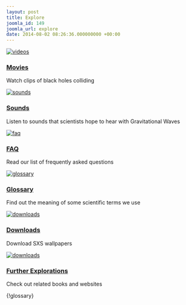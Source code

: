 ```yaml
---
layout: post
title: Explore
joomla_id: 149
joomla_url: explore
date: 2014-08-02 08:26:36.000000000 +00:00
---
```

<div class="iconlink"><a href="explore/movies" title="Movies"><img alt="videos" src="images/icons/videos.png" /></a>
<div class="icontext">
<h3><a href="index.php?Itemid=236" title="Movies">Movies</a></h3>
<p>Watch clips of black holes colliding</p>
</div>
</div>
<div class="iconlink"><a href="explore/sounds" title="Sounds"><img alt="sounds" src="images/icons/sounds.png" /></a>
<div class="icontext">
<h3><a href="explore/sounds" title="Sounds">Sounds</a></h3>
<p>Listen to sounds that scientists hope to hear with Gravitational Waves</p>
</div>
</div>
<div class="iconlink"><a href="explore/faq" title="FAQ"><img alt="faq" src="images/icons/faq.png" /></a>
<div class="icontext">
<h3><a href="explore/faq" title="FAQ">FAQ</a></h3>
<p>Read our list of frequently asked questions</p>
</div>
</div>
<div class="iconlink"><a href="explore/glossary" title="Glossary"><img alt="glossary" src="images/icons/glossary.png" /></a>
<div class="icontext">
<h3><a href="explore/glossary" title="Glossary">Glossary</a></h3>
<p>Find out the meaning of some scientific terms we use</p>
</div>
</div>
<div class="iconlink"><a href="index.php?Itemid=392" title="Downloads"><img alt="downloads" src="images/icons/downloads.png" /></a>
<div class="icontext">
<h3><a href="index.php?Itemid=392" title="Downloads">Downloads</a></h3>
<p>Download SXS wallpapers</p>
</div>
</div>
<div class="iconlink"><a href="explore/further-explorations" title="Downloads"><img alt="downloads" src="images/icons/explorations.png" /></a>
<div class="icontext">
<h3><a href="explore/further-explorations" title="Downloads">Further Explorations</a></h3>
<p>Check out related books and websites</p>
</div>
</div>
<p>{!glossary}</p>
